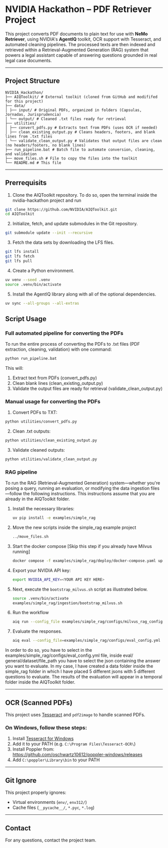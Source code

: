 # NVIDIA Hackathon – PDF Retriever Project

This project converts PDF documents to plain text for use with **NeMo Retriever**, using NVIDIA's **AgentIQ** toolkit, OCR support with Tesseract, and automated cleaning pipelines. The processed texts are then indexed and retrieved within a Retrieval-Augmented Generation (RAG) system that powers a legal assistant capable of answering questions grounded in real legal case documents.

---

## Project Structure
```
NVIDIA_Hackathon/
├── AIQToolkit/ # External toolkit (cloned from GitHub and modififed for this project)
├── data/
│ ├── input/ # Original PDFs, organized in folders (Capsulas, Jornadas, Jurisprudencia)
│ └── output/ # Cleaned .txt files ready for retrieval
├── utilities/
│ ├── convert_pdfs.py # Extracts text from PDFs (uses OCR if needed)
│ ├── clean_existing_output.py # Cleans headers, footers, and blank lines from .txt files
│ └── validate_clean_output.py # Validates that output files are clean (no headers/footers, no blank lines)
├── run_pipeline.bat # Batch file to automate conversion, cleaning, and validation
├── move_files.sh # File to copy the files into the toolkit
└── README.md # This file
```
---

## Prerrequisits

1) Clone the AIQToolkit repository. To do so, open the terminal inside the nvidia-hackathon project and run

```bash
git clone https://github.com/NVIDIA/AIQToolkit.git
cd AIQToolkit
```

2) Initialize, fetch, and update submodules in the Git repository.

```bash
git submodule update --init --recursive
```

3) Fetch the data sets by downloading the LFS files.

```bash
git lfs install
git lfs fetch
git lfs pull
```


4) Create a Python environment.

```bash
uv venv --seed .venv
source .venv/bin/activate
```

5) Install the AgentIQ library along with all of the optional dependencies. 

```bash
uv sync --all-groups --all-extras
```




## Script Usage
### Full automated pipeline for converting the PDFs

To run the entire process of converting the PDFs to .txt files (PDF extraction, cleaning, validation) with one command:

```bash
python run_pipeline.bat
```

This will:
1. Extract text from PDFs (convert_pdfs.py)
2. Clean blank lines (clean_existing_output.py)
3. Validate the output files are ready for retrieval (validate_clean_output.py)

### Manual usage for converting the PDFs
1. Convert PDFs to TXT:
```bash
python utilities/convert_pdfs.py
```
2. Clean .txt outputs:
```bash
python utilities/clean_existing_output.py
```
3. Validate cleaned outputs:
```bash
python utilities/validate_clean_output.py
```   

### RAG pipeline

To run the RAG (Retrieval-Augmented Generation) system—whether you're posing a query, running an evaluation, or modifying the data ingestion files—follow the following instructions. This instructions assume that you are already in the AIQToolkit folder.

1) Install the necessary libraries:
    ```bash
    uv pip install -e examples/simple_rag
    ```

2) Move the new scripts inside the simple_rag example project
    ```bash
    ../move_files.sh
    ```

3) Start the docker compose [Skip this step if you already have Milvus running]
    ```bash
    docker compose -f examples/simple_rag/deploy/docker-compose.yaml up -d
    ```

4) Export your NVIDIA API key:
    ```bash
    export NVIDIA_API_KEY=<YOUR API KEY HERE>
    ```

5) Next, execute the `bootstrap_milvus.sh` script as illustrated below.
    ```bash
    source .venv/bin/activate
    examples/simple_rag/ingestion/bootstrap_milvus.sh
    ```

6) Run the workflow
    ```bash
    aiq run --config_file examples/simple_rag/configs/milvus_rag_config.yml --input "¿Qué criterios utiliza el Tribunal Supremo y las Audiencias Provinciales para diferenciar entre un discurso amparado por la libertad de expresión y un discurso que constituye delito de odio según el artículo 510 del Código Penal?"
    ```

7) Evaluate the responses.
   ```bash
   aiq eval --config_file=examples/simple_rag/configs/eval_config.yml
   ```
In order to do so, you have to select in the examples/simple_rag/configs/eval_config.yml file, inside eval/ general/dataset/file_path you have to select the json containing the answer you want to evaluate. In my case, I have created a data folder inside the simple_rag folder in which I have placed 5 different jsons with 5 different questions to evaluate.
The results of the evaluation will appear in a temporal folder inside the AIQToolkit folder.

---

## OCR (Scanned PDFs)

This project uses [Tesseract](https://github.com/tesseract-ocr/tesseract) and `pdf2image` to handle scanned PDFs.

### On Windows, follow these steps:

1. Install [Tesseract for Windows](https://github.com/UB-Mannheim/tesseract/wiki)
2. Add it to your PATH (e.g. `C:\Program Files\Tesseract-OCR\`)
3. Install Poppler from:  
   https://github.com/oschwartz10612/poppler-windows/releases
4. Add `C:\poppler\Library\bin` to your PATH

---

## Git Ignore

This project properly ignores:

- Virtual environments (`env/`, `env312/`)
- Cache files (`__pycache__/`, `*.pyc`, `*.log`)

---

## Contact

For any questions, contact the project team.
